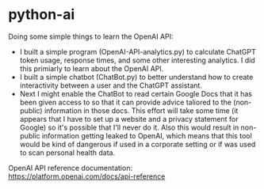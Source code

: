 # python-ai

Doing some simple things to learn the OpenAI API:

* I built a simple program (OpenAI-API-analytics.py) to calculate ChatGPT token usage, response times, and some other interesting analytics. I did this primiarly to learn about the OpenAI API.
* I built a simple chatbot (ChatBot.py) to better understand how to create interactivity between a user and the ChatGPT assistant.
* Next I might enable the ChatBot to read certain Google Docs that it has been given access to so that it can provide advice taliored to the (non-public) information in those docs. This effort will take some time (it appears that I have to set up a website and a privacy statement for Google) so it's possible that I'll never do it. Also this would result in non-public information getting leaked to OpenAI, which means that this tool would be kind of dangerous if used in a corporate setting or if was used to scan personal health data. 

OpenAI API reference documentation: https://platform.openai.com/docs/api-reference


